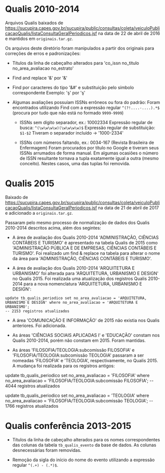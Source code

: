 # Qualis 2010-2014

Arquivos Qualis baixados de https://sucupira.capes.gov.br/sucupira/public/consultas/coleta/veiculoPublicacaoQualis/listaConsultaGeralPeriodicos.jsf na data de 22 de abril de 2016 e mantidos em `originais.tar.gz`.

Os arquivos deste diretório foram manipulados a partir dos originais para correções de erros e padronizações:

* Títulos da linha de cabeçalho alterados para 'co_issn	no_titulo	no_area_avaliacao	no_estrato'

* Find and replace '&amp;' por '&'

* Find por caracteres do tipo '&#' e substituição pelo símbolo correspondente
	Exemplo: '&#351;' por 'ş'

* Algumas avaliações possuíam ISSNs errôneos ou fora do padrão:
	Foram encontrados utilizando Find com a expressão regular `^(?!....-....).*$`
	(procura por tudo que não está no formado `9999-9999`)

	- ISSNs sem dígito separador, ex.: 10002334
		Expressão regular de busca: `^(\w\w\w\w)(\w\w\w\w)$`
		Expressão regular de substituição: `$1-$2`
		Tiveram o separador incluído -> '1000-2334'

	- ISSNs com números faltando, ex.: 0034-167 (Revista Brasileira de Enfermagem)
		Foram procurados por título no Google e tiveram seus ISSNs arrumados de forma manual.
		Em algumas ocasiões o número de ISSN resultante tornava a tupla exatamente igual a outra (mesmo conceito). Nestes casos, uma das tuplas foi removida.

# Qualis 2015

Baixado de https://sucupira.capes.gov.br/sucupira/public/consultas/coleta/veiculoPublicacaoQualis/listaConsultaGeralPeriodicos.jsf na data de 21 de abril de 2017 e adicionado a `originais.tar.gz`.

Passaram pelo mesmo processo de normalização de dados dos Qualis 2010-2014 descritos acima, além dos segintes:

* A área de avaliação dos Qualis 2010-2014 'ADMINISTRAÇÃO, CIÊNCIAS CONTÁBEIS E TURISMO' é apresentado na tabela Qualis de 2015 como 'ADMINISTRAÇÃO PÚBLICA E DE EMPRESAS, CIÊNCIAS CONTÁBEIS E TURISMO'. Foi realizado um find & replace na tabela para alterar o nome da área para 'ADMINISTRAÇÃO, CIÊNCIAS CONTÁBEIS E TURISMO'.

* A área de avaliação dos Qualis 2010-2014 'ARQUITETURA E URBANISMO' foi alterada para 'ARQUITETURA, URBANISMO E DESIGN' no Qualis 2015. Foi realizada uma atualização dos registros Qualis 2010-2014 para a nova nomenclatura 'ARQUITETURA, URBANISMO E DESIGN':

```
update tb_qualis_periodico set no_area_avaliacao = 'ARQUITETURA, URBANISMO E DESIGN' where no_area_avaliacao = 'ARQUITETURA E URBANISMO';
-- 2153 registros atualizados
```

* A área 'COMUNICAÇÃO E INFORMAÇÃO' de 2015 não existia nos Qualis anteriores. Foi adicionada.

* As áreas 'CIÊNCIAS SOCIAIS APLICADAS I' e 'EDUCAÇÃO' constam nos Qualis 2010-2014, porém não constam em 2015. Foram mantidas.

* As áreas 'FILOSOFIA/TEOLOGIA:subcomissão FILOSOFIA' e 'FILOSOFIA/TEOLOGIA:subcomissão TEOLOGIA' passaram a ser nomeadas 'FILOSOFIA' e 'TEOLOGIA', respectivamente, no Qualis 2015. A mudança foi realizada para os registros antigos:

update tb_qualis_periodico set no_area_avaliacao = 'FILOSOFIA' where no_area_avaliacao = 'FILOSOFIA/TEOLOGIA:subcomissão FILOSOFIA';
-- 4044 registros atualizados

update tb_qualis_periodico set no_area_avaliacao = 'TEOLOGIA' where no_area_avaliacao = 'FILOSOFIA/TEOLOGIA:subcomissão TEOLOGIA';
-- 1766 registros atualizados

# Qualis conferência 2013-2015

* Títulos da linha de cabeçalho alterados para os nomes correspondentes das colunas da tabela `tb_qualis_evento` da base de dados. As colunas desnecessárias foram removidas.

* Remoção da sigla do início do nome do evento utilizando a expressão regular `^(.+) - (.*)$`.
